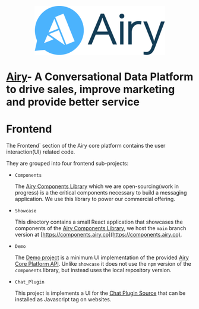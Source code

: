 <p align="center">
    <img width="350" src="./assets/airy_primary_rgb.svg" alt="Airy Logo" />

</p>

# [Airy](https://airy.co/)- A Conversational Data Platform to drive sales, improve marketing and provide better service


# Frontend

The Frontend` section of the Airy core platform contains the user interaction(UI) related code.

They are grouped into four frontend sub-projects:

- `Components`

  The [Airy Components Library](https://www.npmjs.com/package/@airyhq/components) which we are open-sourcing(work in progress) is a the critical components necessary to build a messaging application. We use this library to power our commercial offering.

- `Showcase`

  This directory contains a small React application that showcases the
  components of the [Airy Components Library](https://www.npmjs.com/package/@airyhq/components), we host the `main`
  branch version at [https://components.airy.co](https://components.airy.co).

- `Demo`

  The [Demo project](https://github.com/airyhq/airy/tree/develop/frontend/demo) is a minimum UI implementation of the provided [Airy Core Platform API](https://docs.airy.co/api/http). Unlike `showcase` it does not use the `npm` version of the `components` library, but instead uses the local repository version.

- `Chat_Plugin`

  This project is implements a UI for the [Chat Plugin Source](https://docs.airy.co/sources/chat-plugin) that can
  be installed as Javascript tag on websites.
